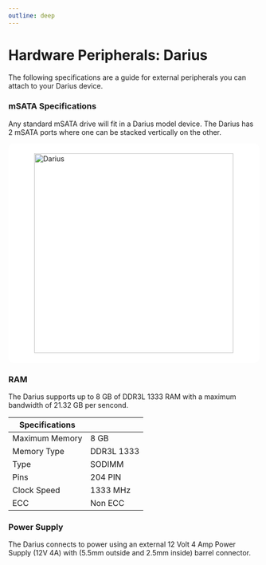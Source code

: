 ```yaml
---
outline: deep
---
```


# Hardware Peripherals: Darius

The following specifications are a guide for external peripherals you can attach to your Darius device.

### mSATA Specifications

Any standard mSATA drive will fit in a Darius model device. The Darius has 2 mSATA ports where one can be stacked vertically on the other. 

<div style="background: #ffffff; padding: 20px; border-radius: 10px;">
<img src="/mSATA_white.jpg" alt="Darius" width="400" style="display: block; margin-left: auto; margin-right: auto;"/>
</div>

### RAM

The Darius supports up to 8 GB of DDR3L 1333 RAM with a maximum bandwidth of 21.32 GB per sencond.

| Specifications ||
|-------------|---------|
| Maximum Memory | 8 GB |
| Memory Type | DDR3L 1333 |
| Type    | SODIMM  |
| Pins   | 204 PIN |
| Clock Speed | 1333 MHz |
| ECC | Non ECC |

### Power Supply

The Darius connects to power using an external 12 Volt 4 Amp Power Supply (12V 4A) with (5.5mm outside and 2.5mm inside) barrel connector. 

